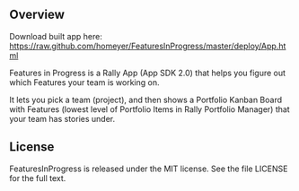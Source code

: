 ## Overview

Download built app here: https://raw.github.com/homeyer/FeaturesInProgress/master/deploy/App.html

Features in Progress is a Rally App (App SDK 2.0) that helps you figure out which Features your team is working on.

It lets you pick a team (project), and then shows a Portfolio Kanban Board with Features (lowest level of Portfolio Items in Rally Portfolio Manager) that your team has stories under.

## License

FeaturesInProgress is released under the MIT license.  See the file LICENSE for the full text.